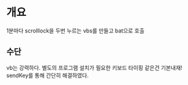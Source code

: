 # 개요

1분마다 scrolllock을 두번 누르는 vbs를 만들고 bat으로 호출

## 수단

vb는 강력하다. 별도의 프로그램 설치가 필요한 키보드 타이핑 같은건 기본내재!
sendKey를 통해 간단히 해결하였다.
